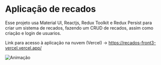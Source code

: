 # Aplicação de recados

Esse projeto usa  Material UI, Reactjs, Redux Toolkit e Redux Persist para criar um sistema de recados, fazendo um CRUD de recados, assim como criação e login de usuarios.

Link para acesso à aplicação na nuvem (Vercel) -> https://recados-front3-vercel.vercel.app/



![Animação](https://user-images.githubusercontent.com/101207554/235770811-183b53f8-9db4-4d71-ac6c-238491bf105d.gif)
